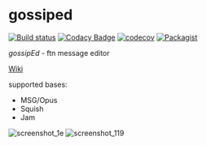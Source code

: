 # gossiped
[![Build status](https://ci.appveyor.com/api/projects/status/b04rcghch4pskvmu/branch/master?svg=true)](https://ci.appveyor.com/project/askovpen/gossiped/branch/master)
[![Codacy Badge](https://api.codacy.com/project/badge/Grade/c0003329106c47a684e76598853636cd)](https://www.codacy.com/app/askovpen/gossiped)
[![codecov](https://codecov.io/gh/askovpen/gossiped/branch/master/graph/badge.svg)](https://codecov.io/gh/askovpen/gossiped)
[![Packagist](https://img.shields.io/packagist/l/doctrine/orm.svg)](https://github.com/askovpen/goated/blob/master/LICENSE.txt)

*gossipEd* - ftn message editor

[Wiki](https://github.com/askovpen/gossiped/wiki)

supported bases:
  - MSG/Opus
  - Squish
  - Jam
  
![screenshot_1e](https://user-images.githubusercontent.com/1572969/44003537-88f4dc98-9e5c-11e8-9fea-7479eebee547.png)
![screenshot_119](https://user-images.githubusercontent.com/1572969/44003539-8b3c6ab6-9e5c-11e8-822e-1d301d6cf9d3.png)
